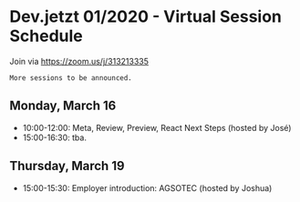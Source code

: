 # Dev.jetzt 01/2020 - Virtual Session Schedule
Join via https://zoom.us/j/313213335

`More sessions to be announced.`

## Monday, March 16

* 10:00-12:00: Meta, Review, Preview, React Next Steps (hosted by José)
* 15:00-16:30: tba.

## Thursday, March 19
* 15:00-15:30: Employer introduction: AGSOTEC (hosted by Joshua)


